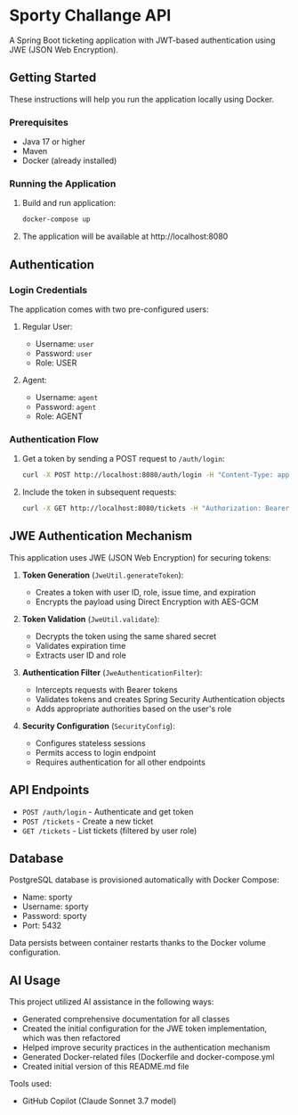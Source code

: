 # Sporty Challange API

A Spring Boot ticketing application with JWT-based authentication using JWE (JSON Web Encryption).

## Getting Started

These instructions will help you run the application locally using Docker.

### Prerequisites

- Java 17 or higher
- Maven
- Docker (already installed)

### Running the Application

1. Build and run application:
   ```bash
   docker-compose up

2. The application will be available at http://localhost:8080

## Authentication

### Login Credentials

The application comes with two pre-configured users:

1. Regular User:
    - Username: `user`
    - Password: `user`
    - Role: USER

2. Agent:
    - Username: `agent`
    - Password: `agent`
    - Role: AGENT

### Authentication Flow

1. Get a token by sending a POST request to `/auth/login`:
   ```bash
   curl -X POST http://localhost:8080/auth/login -H "Content-Type: application/json" -d '{"username":"user","password":"user"}'
   ```

2. Include the token in subsequent requests:
   ```bash
   curl -X GET http://localhost:8080/tickets -H "Authorization: Bearer YOUR_TOKEN_HERE"
   ```

## JWE Authentication Mechanism

This application uses JWE (JSON Web Encryption) for securing tokens:

1. **Token Generation** (`JweUtil.generateToken`):
    - Creates a token with user ID, role, issue time, and expiration
    - Encrypts the payload using Direct Encryption with AES-GCM

2. **Token Validation** (`JweUtil.validate`):
    - Decrypts the token using the same shared secret
    - Validates expiration time
    - Extracts user ID and role

3. **Authentication Filter** (`JweAuthenticationFilter`):
    - Intercepts requests with Bearer tokens
    - Validates tokens and creates Spring Security Authentication objects
    - Adds appropriate authorities based on the user's role

4. **Security Configuration** (`SecurityConfig`):
    - Configures stateless sessions
    - Permits access to login endpoint
    - Requires authentication for all other endpoints

## API Endpoints

- `POST /auth/login` - Authenticate and get token
- `POST /tickets` - Create a new ticket
- `GET /tickets` - List tickets (filtered by user role)

## Database

PostgreSQL database is provisioned automatically with Docker Compose:
- Name: sporty
- Username: sporty
- Password: sporty
- Port: 5432

Data persists between container restarts thanks to the Docker volume configuration.

## AI Usage

This project utilized AI assistance in the following ways:

- Generated comprehensive documentation for all classes
- Created the initial configuration for the JWE token implementation, which was then refactored
- Helped improve security practices in the authentication mechanism
- Generated Docker-related files (Dockerfile and docker-compose.yml
- Created initial version of this README.md file

Tools used:
- GitHub Copilot (Claude Sonnet 3.7 model)